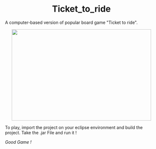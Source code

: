 <h1 align="center" style="bold"> Ticket_to_ride </h1>
A computer-based version of popular board game "Ticket to ride".
<p align="center">
  <img width="460" height="300" src="https://cogsthebrainshop.ie/wp-content/uploads/2015/11/ticket-to-ride-europe-ireland.jpg">
</p>

To play, import the project on your eclipse environment and build the project.
Take the .jar File and run it !

*Good Game !*
